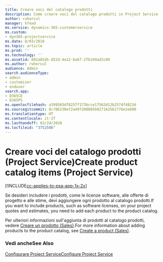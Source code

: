 ```yaml
---
title: Creare voci del catalogo prodotti
description: Come creare voci del catalogo prodotti in Project Service
author: ruhercul
manager: kfend
ms.service: dynamics-365-customerservice
ms.custom:
- dyn365-projectservice
ms.date: 8/03/2018
ms.topic: article
ms.prod: ''
ms.technology: ''
ms.assetid: 692a85d5-d52d-4a12-ba67-2fb249ad2c09
ms.author: ruhercul
audience: Admin
search.audienceType:
- admin
- customizer
- enduser
search.app:
- D365CE
- D365PS
ms.openlocfilehash: a399503d78257f173bcce17562d12b2574f4823d
ms.sourcegitcommit: 8c786230ef2a497280885b827162561776e2eb00
ms.translationtype: HT
ms.contentlocale: it-IT
ms.lasthandoff: 03/24/2020
ms.locfileid: "3752586"
---
```

# <a name="create-product-catalog-items-project-service"></a><span data-ttu-id="eff74-103">Creare voci del catalogo prodotti (Project Service)</span><span class="sxs-lookup"><span data-stu-id="eff74-103">Create product catalog items (Project Service)</span></span>

[!INCLUDE[cc-applies-to-psa-app-1x-2x](../includes/cc-applies-to-psa-app-1x-2x.md)]

<span data-ttu-id="eff74-104">Se desideri includere i prodotti, come le licenze software, alle offerte di progetto e alle stime, devi aggiungere ogni prodotto al catalogo prodotti.</span><span class="sxs-lookup"><span data-stu-id="eff74-104">If you want to include products, such as software licenses, on your project quotes and estimates, you need to add each product to the product catalog.</span></span>  
  
 <span data-ttu-id="eff74-105">Per ulteriori informazioni sull'aggiunta di prodotti al catalogo prodotti, vedere [Creare un prodotto (Sales)](../sales-enterprise/create-product-sales.md).</span><span class="sxs-lookup"><span data-stu-id="eff74-105">For more information about adding products to the product catalog, see [Create a product (Sales)](../sales-enterprise/create-product-sales.md).</span></span>  
  
### <a name="see-also"></a><span data-ttu-id="eff74-106">Vedi anche</span><span class="sxs-lookup"><span data-stu-id="eff74-106">See Also</span></span>  
 [<span data-ttu-id="eff74-107">Configurare Project Service</span><span class="sxs-lookup"><span data-stu-id="eff74-107">Configure Project Service</span></span>](../project-service/configure.md)
